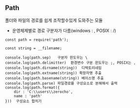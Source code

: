 ## Path  
폴더와 파일의 경로를 쉽게 조작할수있게 도와주는 모듈  
- 운영체제별로 경로 구분자가 다름(windows : \, POSIX : /)

```
const path = require('path');

const string = __filename;

console.log(path.sep)   구분자 윈도우는 \
console.log(path.delimitter)  환경변수 구분 윈도우는 ;, POSIX는 , 
console.log(path.dirname(string))  디텍토리네임
console.log(path.extname(string)) 확장자명 추출
console.log(path.basename(string)) 베이스명 추출
console.log(path.parse) 파일경로를 구성요소로 분해해서 출력
console.log(path.format({
    dir : 'C:\\users\\zerocho',
    name : 'path'
}))  구성요소 합치기
```
